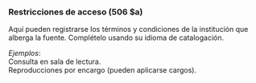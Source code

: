 ### Restricciones de acceso (506 $a)

Aquí pueden registrarse los términos y condiciones de la institución que alberga la fuente. Complételo usando su idioma de catalogación. 

_Ejemplos_:  
Consulta en sala de lectura.  
Reproducciones por encargo (pueden aplicarse cargos).